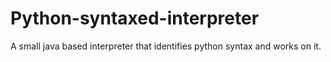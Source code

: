# Python-syntaxed-interpreter
A small java based interpreter that identifies python syntax and works on it.
